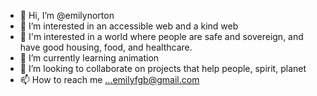 - 👋 Hi, I’m @emilynorton
- 👀 I’m interested in an accessible web and a kind web
- 👀 I'm interested in a world where people are safe and sovereign, and have good housing, food, and healthcare.
- 🌱 I’m currently learning animation
- 💞️ I’m looking to collaborate on projects that help people, spirit, planet
- 📫 How to reach me ...emilyfgb@gmail.com

<!---
emilynorton/emilynorton is a ✨ special ✨ repository because its `README.md` (this file) appears on your GitHub profile.
You can click the Preview link to take a look at your changes.
--->
